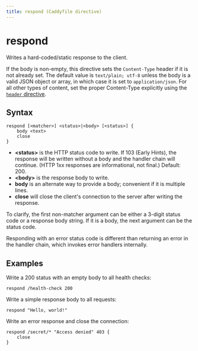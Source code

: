 ```yaml
---
title: respond (Caddyfile directive)
---
```


# respond

Writes a hard-coded/static response to the client.

If the body is non-empty, this directive sets the `Content-Type` header if it is not already set. The default value is `text/plain; utf-8` unless the body is a valid JSON object or array, in which case it is set to `application/json`. For all other types of content, set the proper Content-Type explicitly using the [`header` directive](/docs/caddyfile/directives/header).


## Syntax

```caddy-d
respond [<matcher>] <status>|<body> [<status>] {
	body <text>
	close
}
```

- **&lt;status&gt;** is the HTTP status code to write. If 103 (Early Hints), the response will be written without a body and the handler chain will continue. (HTTP 1xx responses are informational, not final.) Default: 200.
- **&lt;body&gt;** is the response body to write.
- **body** is an alternate way to provide a body; convenient if it is multiple lines.
- **close** will close the client's connection to the server after writing the response.

To clarify, the first non-matcher argument can be either a 3-digit status code or a response body string. If it is a body, the next argument can be the status code.

<aside class="tip">
	Responding with an error status code is different than returning an error in the handler chain, which invokes error handlers internally.
</aside>


## Examples

Write a 200 status with an empty body to all health checks:

```caddy-d
respond /health-check 200
```

Write a simple response body to all requests:

```caddy-d
respond "Hello, world!"
```

Write an error response and close the connection:

```caddy-d
respond /secret/* "Access denied" 403 {
	close
}
```
